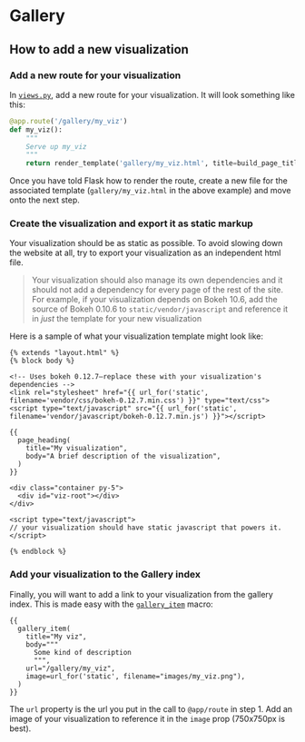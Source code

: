 # Gallery

## How to add a new visualization

### Add a new route for your visualization

In [`views.py`](https://github.com/OpenSourceEcon/oselab/blob/master/oselab/views.py), add a new route for your visualization. It will look something like this:

```python
@app.route('/gallery/my_viz')
def my_viz():
    """
    Serve up my_viz
    """
    return render_template('gallery/my_viz.html', title=build_page_title('My viz'))
```

Once you have told Flask how to render the route, create a new file for the associated template (`gallery/my_viz.html` in the above example) and move onto the next step.

### Create the visualization and export it as static markup

Your visualization should be as static as possible. To avoid slowing down the website at all, try to export your visualization as an independent html file.

> Your visualization should also manage its own dependencies and it should not add a dependency for every page of the rest of the site. For example, if your visualization depends on Bokeh 10.6, add the source of Bokeh 0.10.6 to `static/vendor/javascript` and reference it in _just_ the template for your new visualization

Here is a sample of what your visualization template might look like:

```jinja2
{% extends "layout.html" %}
{% block body %}

<!-- Uses bokeh 0.12.7–replace these with your visualization's dependencies -->
<link rel="stylesheet" href="{{ url_for('static', filename='vendor/css/bokeh-0.12.7.min.css') }}" type="text/css">
<script type="text/javascript" src="{{ url_for('static', filename='vendor/javascript/bokeh-0.12.7.min.js') }}"></script>

{{
  page_heading(
    title="My visualization",
    body="A brief description of the visualization",
  )
}}

<div class="container py-5">
  <div id="viz-root"></div>
</div>

<script type="text/javascript">
// your visualization should have static javascript that powers it.
</script>

{% endblock %}
```

### Add your visualization to the Gallery index

Finally, you will want to add a link to your visualization from the gallery index. This is made easy with the [`gallery_item`](https://github.com/OpenSourceEcon/oselab/blob/master/oselab/templates/components/gallery_item.html) macro:

```jiinja
{{
  gallery_item(
    title="My viz",
    body="""
      Some kind of description
      """,
    url="/gallery/my_viz",
    image=url_for('static', filename="images/my_viz.png"),
  )
}}
```

The `url` property is the url you put in the call to `@app/route` in step 1. Add an image of your visualization to reference it in the `image` prop (750x750px is best).

